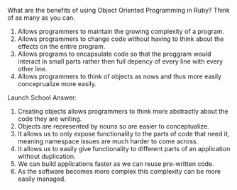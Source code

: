 What are the benefits of using Object Oriented Programming in Ruby? Think of as many as you can.

1. Allows programmers to maintain the growing complexity of a program.
2. Allows programmers to change code without having to think about the effects on the entire program.
3. Allows programs to encapsulate code so that the proggram would interact in small parts rather then full depency of every line with every other line.
4. Allows programmers to think of objects as nows and thus more easily conceprualize more easily.

Launch School Answer:

1. Creating objects allows programmers to think more abstractly about the code they are writing.
2. Objects are represented by nouns so are easier to conceptualize.
3. It allows us to only expose functionality to the parts of code that need it, meaning namespace issues are much harder to come across.
4. It allows us to easily give functionality to different parts of an application without duplication.
5. We can build applications faster as we can reuse pre-written code.
6. As the software becomes more complex this complexity can be more easily managed.

